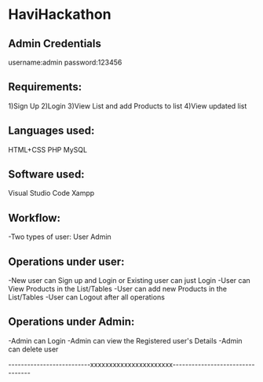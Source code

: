 # HaviHackathon

Admin Credentials
--------------------------------
username:admin
password:123456

Requirements:
--------------------------------
1)Sign Up
2)Login
3)View List and add Products to list
4)View updated list

Languages used:
----------------------------------
HTML+CSS
PHP
MySQL

Software used:
------------------------------------
Visual Studio Code
Xampp 

Workflow:
------------------------------------
-Two types of user:
 User
 Admin

Operations under user:
-------------------------------------
-New user can Sign up and Login or Existing user can just Login
-User can View Products in the List/Tables 
-User can add new Products in the List/Tables
-User can Logout after all operations

Operations under Admin:
-------------------------------------
-Admin can Login 
-Admin can view the Registered user's Details
-Admin can delete user

--------------------------xxxxxxxxxxxxxxxxxxxxxx---------------------------------
